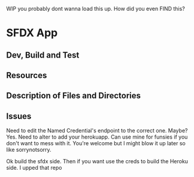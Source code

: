 WIP you probably dont wanna load this up. How did you even FIND this?
# SFDX App

## Dev, Build and Test

## Resources

## Description of Files and Directories

## Issues

Need to edit the Named Credential's endpoint to the correct one. Maybe? Yes. Need to alter to add your herokuapp. Can use mine for funsies if you don't want to mess with it. You're welcome but I might blow it up later so like sorrynotsorry.

Ok build the sfdx side.
Then if you want use the creds to build the Heroku side. I upped that repo
